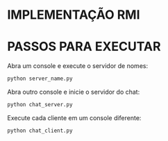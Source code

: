 # IMPLEMENTAÇÃO RMI

# PASSOS PARA EXECUTAR

Abra um console e execute o servidor de nomes:
```sh
python server_name.py
```

Abra outro console e inicie o servidor do chat:
```sh
python chat_server.py
```

Execute cada cliente em um console diferente:
```sh
python chat_client.py
```
